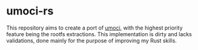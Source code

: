 # umoci-rs

This repository aims to create a port of [umoci](https://github.com/opencontainers/umoci), with the highest priority feature being the rootfs extractions.
This implementation is dirty and lacks validations, done mainly for the purpose of improving my Rust skills.
